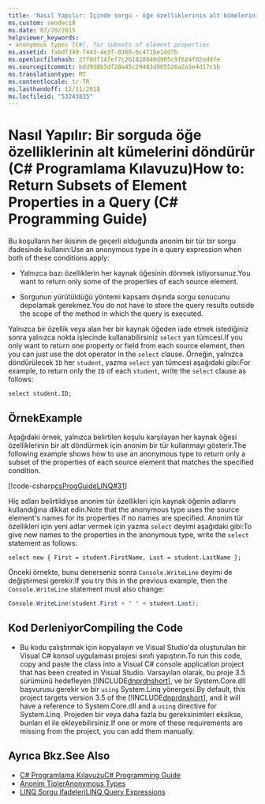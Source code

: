 ```yaml
---
title: 'Nasıl Yapılır: İçinde sorgu - öğe özelliklerinin alt kümelerini döndürme C# Programlama Kılavuzu'
ms.custom: seodec18
ms.date: 07/20/2015
helpviewer_keywords:
- anonymous types [C#], for subsets of element properties
ms.assetid: fabdf349-f443-4e3f-8368-6c471be1dd7b
ms.openlocfilehash: 27f0df14fef7c261828040d905c9f624f02eddfe
ms.sourcegitcommit: bdd930b5df20a45c29483d905526a2a3e4d17c5b
ms.translationtype: MT
ms.contentlocale: tr-TR
ms.lasthandoff: 12/11/2018
ms.locfileid: "53243835"
---
```

# <a name="how-to-return-subsets-of-element-properties-in-a-query-c-programming-guide"></a><span data-ttu-id="10484-102">Nasıl Yapılır: Bir sorguda öğe özelliklerinin alt kümelerini döndürür (C# Programlama Kılavuzu)</span><span class="sxs-lookup"><span data-stu-id="10484-102">How to: Return Subsets of Element Properties in a Query (C# Programming Guide)</span></span>
<span data-ttu-id="10484-103">Bu koşulların her ikisinin de geçerli olduğunda anonim bir tür bir sorgu ifadesinde kullanın:</span><span class="sxs-lookup"><span data-stu-id="10484-103">Use an anonymous type in a query expression when both of these conditions apply:</span></span>  
  
-   <span data-ttu-id="10484-104">Yalnızca bazı özelliklerin her kaynak öğesinin dönmek istiyorsunuz.</span><span class="sxs-lookup"><span data-stu-id="10484-104">You want to return only some of the properties of each source element.</span></span>  
  
-   <span data-ttu-id="10484-105">Sorgunun yürütüldüğü yöntemi kapsamı dışında sorgu sonucunu depolamak gerekmez.</span><span class="sxs-lookup"><span data-stu-id="10484-105">You do not have to store the query results outside the scope of the method in which the query is executed.</span></span>  
  
 <span data-ttu-id="10484-106">Yalnızca bir özellik veya alan her bir kaynak öğeden iade etmek istediğiniz sonra yalnızca nokta işlecinde kullanabilirsiniz `select` yan tümcesi.</span><span class="sxs-lookup"><span data-stu-id="10484-106">If you only want to return one property or field from each source element, then you can just use the dot operator in the `select` clause.</span></span> <span data-ttu-id="10484-107">Örneğin, yalnızca döndürülecek `ID` her `student`, yazma `select` yan tümcesi aşağıdaki gibi:</span><span class="sxs-lookup"><span data-stu-id="10484-107">For example, to return only the `ID` of each `student`, write the `select` clause as follows:</span></span>  
  
```  
select student.ID;  
```  
  
## <a name="example"></a><span data-ttu-id="10484-108">Örnek</span><span class="sxs-lookup"><span data-stu-id="10484-108">Example</span></span>  
 <span data-ttu-id="10484-109">Aşağıdaki örnek, yalnızca belirtilen koşulu karşılayan her kaynak öğesi özelliklerinin bir alt döndürmek için anonim bir tür kullanmayı gösterir.</span><span class="sxs-lookup"><span data-stu-id="10484-109">The following example shows how to use an anonymous type to return only a subset of the properties of each source element that matches the specified condition.</span></span>  
  
 [!code-csharp[csProgGuideLINQ#31](../../../csharp/programming-guide/arrays/codesnippet/CSharp/how-to-return-subsets-of-element-properties-in-a-query_1.cs)]  
  
 <span data-ttu-id="10484-110">Hiç adları belirtildiyse anonim tür özellikleri için kaynak öğenin adlarını kullandığına dikkat edin.</span><span class="sxs-lookup"><span data-stu-id="10484-110">Note that the anonymous type uses the source element's names for its properties if no names are specified.</span></span> <span data-ttu-id="10484-111">Anonim tür özellikleri için yeni adlar vermek için yazma `select` deyimi aşağıdaki gibi:</span><span class="sxs-lookup"><span data-stu-id="10484-111">To give new names to the properties in the anonymous type, write the `select` statement as follows:</span></span>  
  
```  
select new { First = student.FirstName, Last = student.LastName };  
```  
  
 <span data-ttu-id="10484-112">Önceki örnekte, bunu denerseniz sonra `Console.WriteLine` deyimi de değiştirmesi gerekir:</span><span class="sxs-lookup"><span data-stu-id="10484-112">If you try this in the previous example, then the `Console.WriteLine` statement must also change:</span></span>  
  
```csharp  
Console.WriteLine(student.First + " " + student.Last);  
```  
  
## <a name="compiling-the-code"></a><span data-ttu-id="10484-113">Kod Derleniyor</span><span class="sxs-lookup"><span data-stu-id="10484-113">Compiling the Code</span></span>  
  
-   <span data-ttu-id="10484-114">Bu kodu çalıştırmak için kopyalayın ve Visual Studio'da oluşturulan bir Visual C# konsol uygulaması projesi sınıfı yapıştırın.</span><span class="sxs-lookup"><span data-stu-id="10484-114">To run this code, copy and paste the class into a Visual C# console application project that has been created in Visual Studio.</span></span> <span data-ttu-id="10484-115">Varsayılan olarak, bu proje 3.5 sürümünü hedefleyen [!INCLUDE[dnprdnshort](~/includes/dnprdnshort-md.md)], ve bir System.Core.dll başvurusu gerekir ve bir `using` System.Linq yönergesi.</span><span class="sxs-lookup"><span data-stu-id="10484-115">By default, this project targets version 3.5 of the [!INCLUDE[dnprdnshort](~/includes/dnprdnshort-md.md)], and it will have a reference to System.Core.dll and a `using` directive for System.Linq.</span></span> <span data-ttu-id="10484-116">Projeden bir veya daha fazla bu gereksinimleri eksikse, bunları el ile ekleyebilirsiniz.</span><span class="sxs-lookup"><span data-stu-id="10484-116">If one or more of these requirements are missing from the project, you can add them manually.</span></span>   
  
## <a name="see-also"></a><span data-ttu-id="10484-117">Ayrıca Bkz.</span><span class="sxs-lookup"><span data-stu-id="10484-117">See Also</span></span>

- [<span data-ttu-id="10484-118">C# Programlama Kılavuzu</span><span class="sxs-lookup"><span data-stu-id="10484-118">C# Programming Guide</span></span>](../../../csharp/programming-guide/index.md)  
- [<span data-ttu-id="10484-119">Anonim Tipler</span><span class="sxs-lookup"><span data-stu-id="10484-119">Anonymous Types</span></span>](../../../csharp/programming-guide/classes-and-structs/anonymous-types.md)  
- [<span data-ttu-id="10484-120">LINQ Sorgu ifadeleri</span><span class="sxs-lookup"><span data-stu-id="10484-120">LINQ Query Expressions</span></span>](../../../csharp/programming-guide/linq-query-expressions/index.md)

